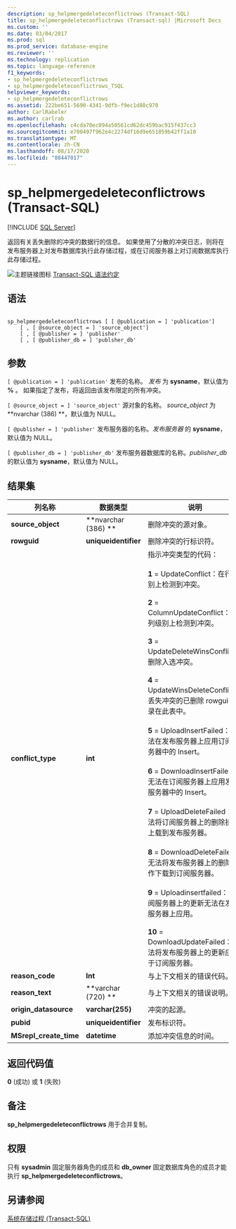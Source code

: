 ```yaml
---
description: sp_helpmergedeleteconflictrows (Transact-SQL)
title: sp_helpmergedeleteconflictrows (Transact-sql) |Microsoft Docs
ms.custom: ''
ms.date: 03/04/2017
ms.prod: sql
ms.prod_service: database-engine
ms.reviewer: ''
ms.technology: replication
ms.topic: language-reference
f1_keywords:
- sp_helpmergedeleteconflictrows
- sp_helpmergedeleteconflictrows_TSQL
helpviewer_keywords:
- sp_helpmergedeleteconflictrows
ms.assetid: 222be651-5690-4341-9dfb-f9ec1d80c970
author: CarlRabeler
ms.author: carlrab
ms.openlocfilehash: c4cda70ec894a50561cd62dc459bac915f437cc3
ms.sourcegitcommit: e700497f962e4c2274df16d9e651059b42ff1a10
ms.translationtype: MT
ms.contentlocale: zh-CN
ms.lasthandoff: 08/17/2020
ms.locfileid: "88447017"
---
```

# <a name="sp_helpmergedeleteconflictrows-transact-sql"></a>sp_helpmergedeleteconflictrows (Transact-SQL)
[!INCLUDE [SQL Server](../../includes/applies-to-version/sqlserver.md)]

  返回有关丢失删除的冲突的数据行的信息。 如果使用了分散的冲突日志，则将在发布服务器上对发布数据库执行此存储过程，或在订阅服务器上对订阅数据库执行此存储过程。  
  
 ![主题链接图标](../../database-engine/configure-windows/media/topic-link.gif "“主题链接”图标") [Transact-SQL 语法约定](../../t-sql/language-elements/transact-sql-syntax-conventions-transact-sql.md)  
  
## <a name="syntax"></a>语法  
  
```  
  
sp_helpmergedeleteconflictrows [ [ @publication = ] 'publication']  
    [ , [ @source_object = ] 'source_object']  
    [ , [ @publisher = ] 'publisher'  
    [ , [ @publisher_db = ] 'publsher_db'  
```  
  
## <a name="arguments"></a>参数  
`[ @publication = ] 'publication'` 发布的名称。 *发布* 为 **sysname**，默认值为 **%** 。 如果指定了发布，将返回由该发布限定的所有冲突。  
  
`[ @source_object = ] 'source_object'` 源对象的名称。 *source_object* 为 **nvarchar (386) **，默认值为 NULL。  
  
`[ @publisher = ] 'publisher'` 发布服务器的名称。*发布服务器* 的 **sysname**，默认值为 NULL。  
  
`[ @publisher_db = ] 'publisher_db'` 发布服务器数据库的名称。*publisher_db* 的默认值为 **sysname**，默认值为 NULL。  
  
## <a name="result-sets"></a>结果集  
  
|列名称|数据类型|说明|  
|-----------------|---------------|-----------------|  
|**source_object**|**nvarchar (386) **|删除冲突的源对象。|  
|**rowguid**|**uniqueidentifier**|删除冲突的行标识符。|  
|**conflict_type**|**int**|指示冲突类型的代码：<br /><br /> **1** = UpdateConflict：在行级别上检测到冲突。<br /><br /> **2** = ColumnUpdateConflict：在列级别上检测到冲突。<br /><br /> **3** = UpdateDeleteWinsConflict：删除入选冲突。<br /><br /> **4** = UpdateWinsDeleteConflict：丢失冲突的已删除 rowguid 记录在此表中。<br /><br /> **5** = UploadInsertFailed：无法在发布服务器上应用订阅服务器中的 Insert。<br /><br /> **6** = DownloadInsertFailed：无法在订阅服务器上应用发布服务器中的 Insert。<br /><br /> **7** = UploadDeleteFailed：无法将订阅服务器上的删除操作上载到发布服务器。<br /><br /> **8** = DownloadDeleteFailed：无法将发布服务器上的删除操作下载到订阅服务器。<br /><br /> **9** = Uploadinsertfailed：订阅服务器上的更新无法在发布服务器上应用。<br /><br /> **10** = DownloadUpdateFailed：无法将发布服务器上的更新应用于订阅服务器。|  
|**reason_code**|**Int**|与上下文相关的错误代码。|  
|**reason_text**|**varchar (720) **|与上下文相关的错误说明。|  
|**origin_datasource**|**varchar(255)**|冲突的起源。|  
|**pubid**|**uniqueidentifier**|发布标识符。|  
|**MSrepl_create_time**|**datetime**|添加冲突信息的时间。|  
  
## <a name="return-code-values"></a>返回代码值  
 **0** (成功) 或 **1** (失败)   
  
## <a name="remarks"></a>备注  
 **sp_helpmergedeleteconflictrows** 用于合并复制。  
  
## <a name="permissions"></a>权限  
 只有 **sysadmin** 固定服务器角色的成员和 **db_owner** 固定数据库角色的成员才能执行 **sp_helpmergedeleteconflictrows**。  
  
## <a name="see-also"></a>另请参阅  
 [系统存储过程 (Transact-SQL)](../../relational-databases/system-stored-procedures/system-stored-procedures-transact-sql.md)  
  
  
